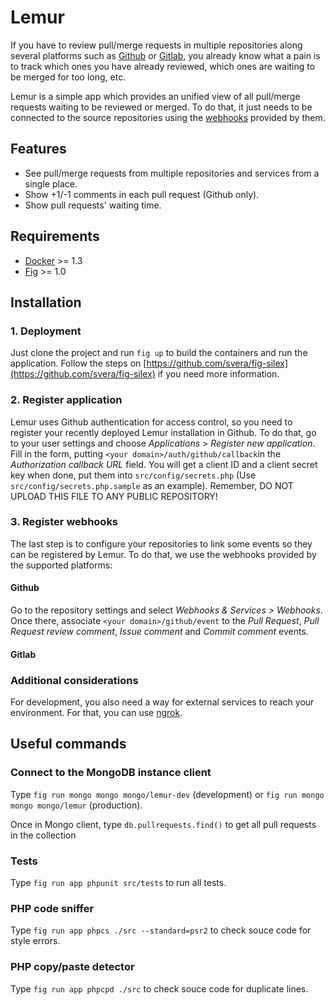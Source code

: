 # Lemur

If you have to review pull/merge requests in multiple repositories along 
several platforms such as [Github](https://github.com) or 
[Gitlab](https://about.gitlab.com), you already know what a pain is to track
which ones you have already reviewed, which ones are waiting to be merged for too long, etc.

Lemur is a simple app which provides an unified view of all pull/merge requests
waiting to be reviewed or merged. To do that, it just needs to be connected to the
source repositories using the [webhooks](https://developer.github.com/webhooks/)
provided by them.

## Features

* See pull/merge requests from multiple repositories and services from a single place.
* Show +1/-1 comments in each pull request (Github only).
* Show pull requests' waiting time.

## Requirements

* [Docker](http://docker.com) >= 1.3
* [Fig](http://fig.sh) >= 1.0

## Installation

### 1. Deployment

Just clone the project and run ```fig up``` to build the containers and run the
application. Follow the steps on [https://github.com/svera/fig-silex](https://github.com/svera/fig-silex) if you need more information.

### 2. Register application

Lemur uses Github authentication for access control, so you need to register your recently deployed Lemur installation in Github. To do that,
go to your user settings and choose *Applications* > *Register new application*. Fill in the form, putting ```<your domain>/auth/github/callback```in the *Authorization callback URL* field.
You will get a client ID and a client secret key when done, put them into ```src/config/secrets.php``` (Use ```src/config/secrets.php.sample``` as an example). Remember, DO NOT UPLOAD THIS FILE TO ANY PUBLIC REPOSITORY!

### 3. Register webhooks

The last step is to configure your repositories to link some events so they can be registered by Lemur. To do that, we use the webhooks provided
by the supported platforms:

#### Github

Go to the repository settings and select *Webhooks & Services > Webhooks*. Once there, associate ```<your domain>/github/event``` to the *Pull Request*, *Pull Request review comment*, *Issue comment* and
*Commit comment* events.

#### Gitlab

### Additional considerations

For development, you also need a way for external services to reach
your environment. For that, you can use [ngrok](https://ngrok.com/).


## Useful commands

### Connect to the MongoDB instance client

Type ```fig run mongo mongo mongo/lemur-dev``` (development) or ```fig run mongo mongo mongo/lemur``` (production).

Once in Mongo client, type ```db.pullrequests.find()``` to get all pull requests in the collection

### Tests

Type ```fig run app phpunit src/tests``` to run all tests.

### PHP code sniffer

Type ```fig run app phpcs ./src --standard=psr2``` to check souce code for style errors.

### PHP copy/paste detector

Type ```fig run app phpcpd ./src``` to check souce code for duplicate lines.